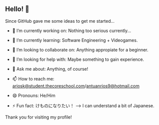 ## Hello! 👋

Since GitHub gave me some ideas to get me started...

- 🔭 I’m currently working on: Nothing too serious currently...

- 🌱 I’m currently learning: Software Engineering + Videogames.

- 👯 I’m looking to collaborate on: Anything appropiate for a beginner.

- 🤔 I’m looking for help with: Maybe something to gain experience.

- 💬 Ask me about: Anything, of course!

- 📫 How to reach me: ariosk@student.thecoreschool.com/antuanrios9@hotmail.com

- 😄 Pronouns: He/Him

- ⚡ Fun fact: けものになりたい！
--> I can understand a bit of Japanese.

Thank you for visiting my profile!
